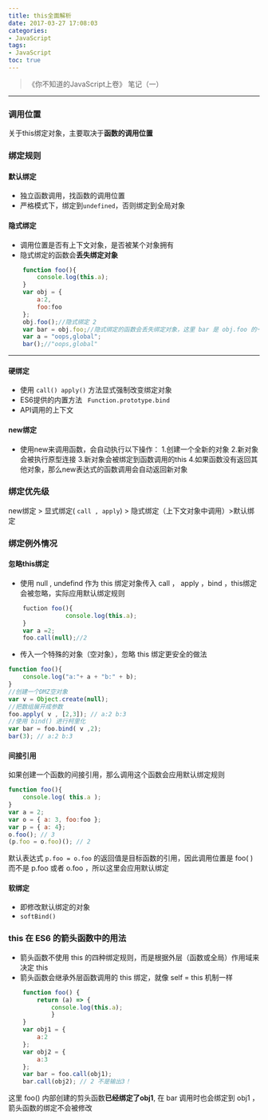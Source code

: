 ```yaml
---
title: this全面解析
date: 2017-03-27 17:08:03
categories:
- JavaScript
tags:
- JavaScript
toc: true
---
```

> 《你不知道的JavaScript上卷》 笔记（一）

****
### 调用位置
关于this绑定对象，主要取决于**函数的调用位置**
### 绑定规则
#### 默认绑定
- 独立函数调用，找函数的调用位置
- 严格模式下，绑定到`undefined`，否则绑定到全局对象
<!--more-->
#### 隐式绑定
- 调用位置是否有上下文对象，是否被某个对象拥有
- 隐式绑定的函数会**丢失绑定对象**

```javascript
	function foo(){
		console.log(this.a);
	}
	var obj = {
		a:2,
		foo:foo
	};
	obj.foo();//隐式绑定 2
	var bar = obj.foo;//隐式绑定的函数会丢失绑定对象，这里 bar 是 obj.foo 的一个引用，但实际上它已经丢失了绑定对象，应用默认绑定
	var a = "oops,global";
	bar();//"oops,global"
```
***
#### 硬绑定
- 使用 `call() apply()` 方法显式强制改变绑定对象
- ES6提供的内置方法 ` Function.prototype.bind`
- API调用的上下文
#### new绑定
- 使用new来调用函数，会自动执行以下操作：
			1.创建一个全新的对象
			2.新对象会被执行原型连接
			3.新对象会被绑定到函数调用的this
			4.如果函数没有返回其他对象，那么new表达式的函数调用会自动返回新对象
### 绑定优先级
new绑定 > 显式绑定( `call , apply`) > 隐式绑定（上下文对象中调用）>默认绑定
### 绑定例外情况
#### 忽略this绑定
- 使用 null , undefind 作为 this 绑定对象传入 call ， apply ，bind ，this绑定会被忽略，实际应用默认绑定规则

```javascript
	fuction foo(){
				console.log(this.a);
	}
	var a =2;
	foo.call(null);//2
```

- 传入一个特殊的对象（空对象），忽略 this 绑定更安全的做法

```javascript
function foo(){
	console.log("a:"+ a + "b:" + b);
}
//创建一个DMZ空对象
var v = Object.create(null);
//把数组展开成参数
foo.apply( v , [2,3]); // a:2 b:3
//使用 bind() 进行柯里化	
var bar = foo.bind( v ,2);
bar(3); // a:2 b:3
```

#### 间接引用
如果创建一个函数的间接引用，那么调用这个函数会应用默认绑定规则

```javascript
function foo(){
	console.log( this.a );
}
var a = 2;
var o = { a: 3, foo:foo };
var p = { a: 4};
o.foo(); // 3
(p.foo = o.foo)(); // 2
```

默认表达式  `p.foo = o.foo` 的返回值是目标函数的引用，因此调用位置是 foo( ) 而不是 p.foo 或者 o.foo ，所以这里会应用默认绑定
#### 软绑定
- 即修改默认绑定的对象
- ` softBind() `
### this 在 ES6 的箭头函数中的用法
- 箭头函数不使用 this 的四种绑定规则，而是根据外层（函数或全局）作用域来决定 this
- 箭头函数会继承外层函数调用的 this 绑定，就像 self = this 机制一样

```javascript
	function foo() {
	    return (a) => {
	        console.log(this.a);
		    }
	}
	var obj1 = { 
	    a:2
	};
	var obj2 = {
	    a:3
	};
	var bar = foo.call(obj1);
	bar.call(obj2); // 2 不是输出3！
```

这里 foo() 内部创建的剪头函数**已经绑定了obj1**, 在 bar 调用时也会绑定到 obj1 ，箭头函数的绑定不会被修改

